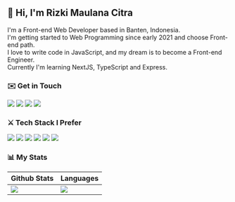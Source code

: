 ## 👋 Hi, I'm Rizki Maulana Citra
I'm a Front-end Web Developer based in Banten, Indonesia.<br/>I'm getting started to Web Programming since early 2021 and choose Front-end path.<br/>I love to write code in JavaScript, and my dream is to become a Front-end Engineer.<br/>
Currently I'm learning NextJS, TypeScript and Express.
### ✉️ Get in Touch
<a href="mailto:rmaulana.citra@gmail.com"><img src="https://img.shields.io/badge/email-D14836?style=for-the-badge&logo=gmail&logoColor=white"/></a>
<a href="https://t.me/rizkimcitra" target="_blank"><img src="https://img.shields.io/badge/Telegram-2CA5E0?style=for-the-badge&logo=telegram&logoColor=white" /></a>
<a href="https://linkedin.com/in/rizkimcitra" target="_blank"><img src="https://img.shields.io/badge/LinkedIn-0077B5?style=for-the-badge&logo=linkedin&logoColor=white"/></a>
<a href="https://facebook.com/rizkimcitraa" target="_blank"><img src="https://img.shields.io/badge/Facebook-1877F2?style=for-the-badge&logo=facebook&logoColor=white"/></a>
### ⚔️ Tech Stack I Prefer
![](https://img.shields.io/badge/html5-%23E34F26.svg?style=for-the-badge&logo=html5&logoColor=white) ![](https://img.shields.io/badge/css3-%231572B6.svg?style=for-the-badge&logo=css3&logoColor=white) ![](https://img.shields.io/badge/SASS-hotpink.svg?style=for-the-badge&logo=SASS&logoColor=white) ![](https://img.shields.io/badge/Tailwind_CSS-38B2AC?style=for-the-badge&logo=tailwind-css&logoColor=white) ![](https://img.shields.io/badge/javascript-%23323330.svg?style=for-the-badge&logo=javascript&logoColor=%23F7DF1E) ![](https://img.shields.io/badge/React-20232A?style=for-the-badge&logo=react&logoColor=61DAFB)

### 📊 My Stats
|Github Stats|Languages|
|---|---|
|[![](https://github-readme-stats.vercel.app/api?username=rizkimcitra)](https://github.com/rizkimcitra/github-readme-stats)|[![](https://github-readme-stats.vercel.app/api/top-langs/?username=rizkimcitra&layout=compact)](https://github.com/rizkimcitra/github-readme-stats)|
 
